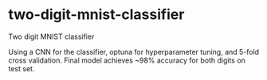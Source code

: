 # two-digit-mnist-classifier
Two digit MNIST classifier

Using a CNN for the classifier, optuna for hyperparameter tuning, and 5-fold cross validation. Final model achieves ~98% accuracy for both digits on test set.
